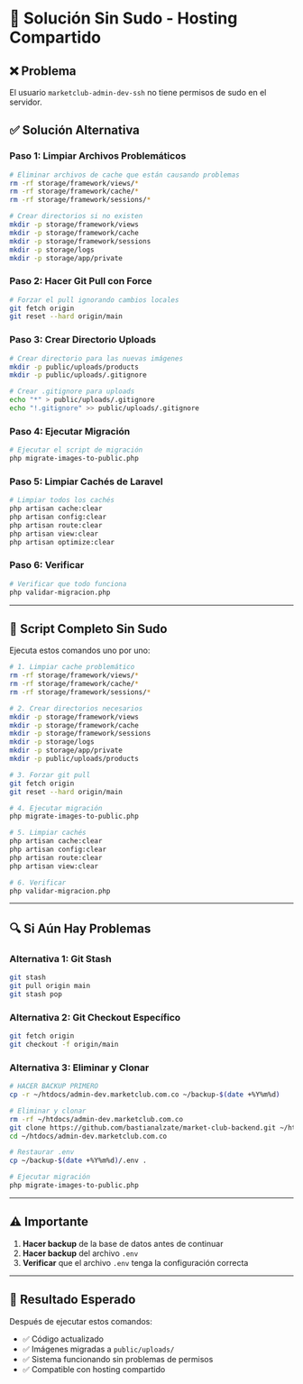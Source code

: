 # 🔧 Solución Sin Sudo - Hosting Compartido

## ❌ Problema

El usuario `marketclub-admin-dev-ssh` no tiene permisos de sudo en el servidor.

## ✅ Solución Alternativa

### **Paso 1: Limpiar Archivos Problemáticos**

```bash
# Eliminar archivos de cache que están causando problemas
rm -rf storage/framework/views/*
rm -rf storage/framework/cache/*
rm -rf storage/framework/sessions/*

# Crear directorios si no existen
mkdir -p storage/framework/views
mkdir -p storage/framework/cache
mkdir -p storage/framework/sessions
mkdir -p storage/logs
mkdir -p storage/app/private
```

### **Paso 2: Hacer Git Pull con Force**

```bash
# Forzar el pull ignorando cambios locales
git fetch origin
git reset --hard origin/main
```

### **Paso 3: Crear Directorio Uploads**

```bash
# Crear directorio para las nuevas imágenes
mkdir -p public/uploads/products
mkdir -p public/uploads/.gitignore

# Crear .gitignore para uploads
echo "*" > public/uploads/.gitignore
echo "!.gitignore" >> public/uploads/.gitignore
```

### **Paso 4: Ejecutar Migración**

```bash
# Ejecutar el script de migración
php migrate-images-to-public.php
```

### **Paso 5: Limpiar Cachés de Laravel**

```bash
# Limpiar todos los cachés
php artisan cache:clear
php artisan config:clear
php artisan route:clear
php artisan view:clear
php artisan optimize:clear
```

### **Paso 6: Verificar**

```bash
# Verificar que todo funciona
php validar-migracion.php
```

---

## 🚀 **Script Completo Sin Sudo**

Ejecuta estos comandos uno por uno:

```bash
# 1. Limpiar cache problemático
rm -rf storage/framework/views/*
rm -rf storage/framework/cache/*
rm -rf storage/framework/sessions/*

# 2. Crear directorios necesarios
mkdir -p storage/framework/views
mkdir -p storage/framework/cache
mkdir -p storage/framework/sessions
mkdir -p storage/logs
mkdir -p storage/app/private
mkdir -p public/uploads/products

# 3. Forzar git pull
git fetch origin
git reset --hard origin/main

# 4. Ejecutar migración
php migrate-images-to-public.php

# 5. Limpiar cachés
php artisan cache:clear
php artisan config:clear
php artisan route:clear
php artisan view:clear

# 6. Verificar
php validar-migracion.php
```

---

## 🔍 **Si Aún Hay Problemas**

### **Alternativa 1: Git Stash**

```bash
git stash
git pull origin main
git stash pop
```

### **Alternativa 2: Git Checkout Específico**

```bash
git fetch origin
git checkout -f origin/main
```

### **Alternativa 3: Eliminar y Clonar**

```bash
# HACER BACKUP PRIMERO
cp -r ~/htdocs/admin-dev.marketclub.com.co ~/backup-$(date +%Y%m%d)

# Eliminar y clonar
rm -rf ~/htdocs/admin-dev.marketclub.com.co
git clone https://github.com/bastianalzate/market-club-backend.git ~/htdocs/admin-dev.marketclub.com.co
cd ~/htdocs/admin-dev.marketclub.com.co

# Restaurar .env
cp ~/backup-$(date +%Y%m%d)/.env .

# Ejecutar migración
php migrate-images-to-public.php
```

---

## ⚠️ **Importante**

1. **Hacer backup** de la base de datos antes de continuar
2. **Hacer backup** del archivo `.env`
3. **Verificar** que el archivo `.env` tenga la configuración correcta

---

## 🎯 **Resultado Esperado**

Después de ejecutar estos comandos:

-   ✅ Código actualizado
-   ✅ Imágenes migradas a `public/uploads/`
-   ✅ Sistema funcionando sin problemas de permisos
-   ✅ Compatible con hosting compartido




